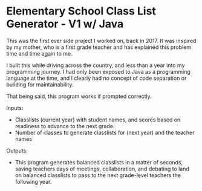 # Elementary School Class List Generator - V1 w/ Java

This was the first ever side project I worked on, back in 2017. It was inspired by my mother, who is a first grade teacher and has explained this problem time and time again to me.

I built this while driving across the country, and less than a year into my programming journey. I had only been exposed to Java as a programming language at the time, and I clearly had no concept of code separation or building for maintainability. 

That being said, this program works if prompted correctly. 

Inputs: 
- Classlists (current year) with student names, and scores based on readiness to advance to the next grade.
- Number of classes to generate classlists for (next year) and the teacher names

Outputs:
- This program generates balanced classlists in a matter of seconds, saving teachers days of meetings, collaboration, and debating to land on balanced classlists to pass to the next grade-level teachers the following year.

